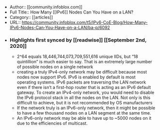 - Author:: [[community.infoblox.com]]
- Full Title:: How Many [[IPv6]] Nodes Can You Have on a LAN?
- Category:: [[articles]]
- URL:: https://community.infoblox.com/t5/IPv6-CoE-Blog/How-Many-IPv6-Nodes-Can-You-Have-on-a-LAN/ba-p/6092
- ### Highlights first synced by [[readwise]] [[September 2nd, 2020]]
    - 2^64 equals 18,446,744,073,709,551,616 unique IIDs, but “18 quintillion” is much easier to say. That is an extremely large number of possible nodes on a single network 
    - creating a truly IPv4-only network may be difficult because most nodes now support IPv6. IPv6 is enabled by default is most operating systems. IPv6 packets are traversing the LAN network even if there isn’t a first-hop router that is acting as an IPv6 default gateway. To create an IPv4-only network, you would need to disable the IPv6 protocol stack in all the nodes on the LAN. Not only is this difficult to achieve, but it is not recommended by OS manufacturers 
    - If the network truly is an IPv6-only network, then it might be possible to have a few thousand nodes on a LAN segment at the same time. 
    - An IPv6-only network may be able to have up to ~5000 nodes on it due to the efficiencies of multicast. 
